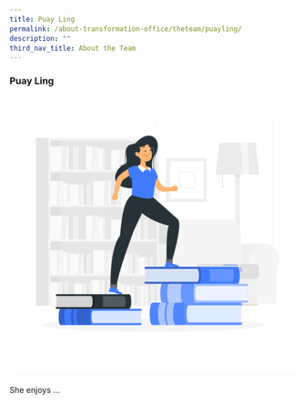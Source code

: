 ```yaml
---
title: Puay Ling
permalink: /about-transformation-office/theteam/puayling/
description: ""
third_nav_title: About the Team
---
```


### Puay Ling![](/images/Learning-rafiki.png)  
She enjoys ...